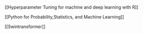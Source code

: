 [[Hyperparameter Tuning for machine and deep learning with R]]

[[Python for Probability,Statistics, and Machine Learning]]

[[Swintransformer]]

